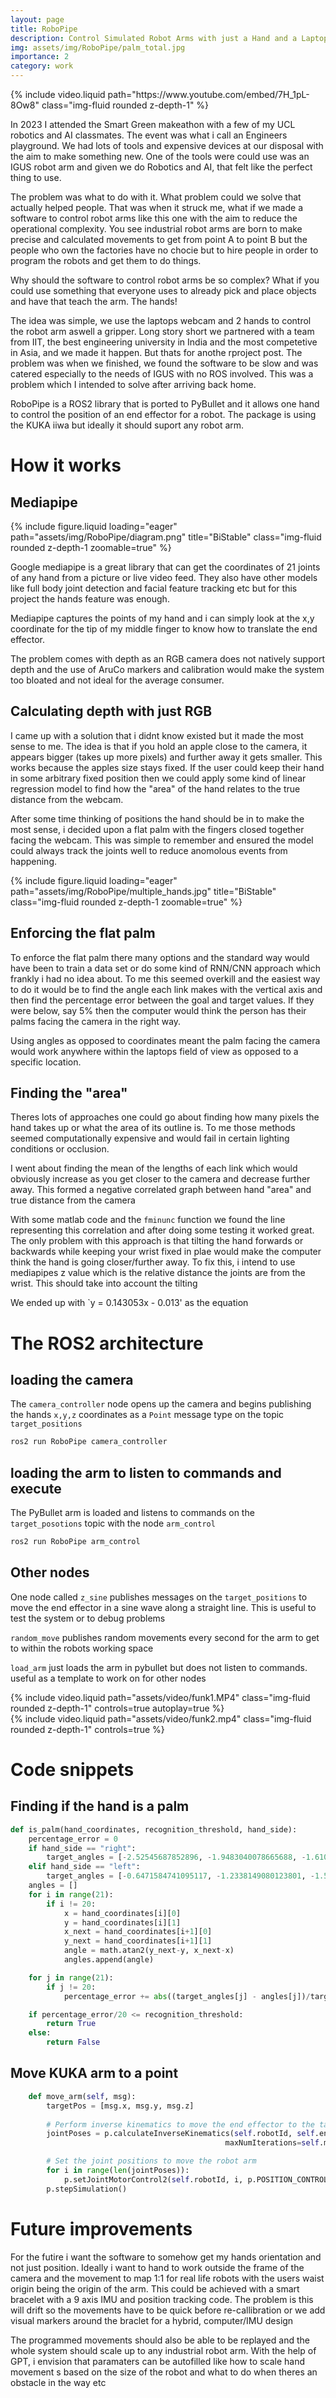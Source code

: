 ```yaml
---
layout: page
title: RoboPipe
description: Control Simulated Robot Arms with just a Hand and a Laptop Webcam
img: assets/img/RoboPipe/palm_total.jpg
importance: 2
category: work
---
```


<div class="col-sm mt-3 mt-md-0">
    {% include video.liquid path="https://www.youtube.com/embed/7H_1pL-8Ow8" class="img-fluid rounded z-depth-1" %}
</div>

In 2023 I attended the Smart Green makeathon with a few of my UCL robotics and AI classmates. The event was what i call an Engineers playground. We had lots of tools and expensive devices at our disposal with the aim to make something new. One of the tools were could use was an IGUS robot arm and given we do Robotics and AI, that felt like the perfect thing to use. 

The problem was what to do with it. What problem could we solve that actually helped people. That was when it struck me, what if we made a software to control robot arms like this one with the aim to reduce the operational complexity. You see industrial robot arms are born to make precise and calculated movements to get from point A to point B but the people who own the factories have no chocie but to hire people in order to program the robots and get them to do things.

Why should the software to control robot arms be so complex? What if you could use something that everyone uses to already pick and place objects and have that teach the arm. The hands!

The idea was simple, we use the laptops webcam and 2 hands to control the robot arm aswell a gripper. Long story short we partnered with a team from IIT, the best engineering university in India and the most competetive in Asia, and we made it happen. But thats for anothe rproject post. The problem was when we finished, we found the software to be slow and was catered especially to the needs of IGUS with no ROS involved. This was a problem which I intended to solve after arriving back home.

RoboPipe is a ROS2 library that is ported to PyBullet and it allows one hand to control the position of an end effector for a robot. The package is using the KUKA iiwa but ideally it should suport any robot arm.

# How it works
## Mediapipe

<div class="row">
    <div class="col-sm mt-3 mt-md-0">
        {% include figure.liquid loading="eager" path="assets/img/RoboPipe/diagram.png" title="BiStable" class="img-fluid rounded z-depth-1 zoomable=true" %}
    </div>
</div>

Google mediapipe is a great library that can get the coordinates of 21 joints of any hand from a picture or live video feed. They also have other models like full body joint detection and facial feature tracking etc but for this project the hands feature was enough.

Mediapipe captures the points of my hand and i can simply look at the x,y coordinate for the tip of my middle finger to know how to translate the end effector.

The problem comes with depth as an RGB camera does not natively support depth and the use of AruCo markers and calibration would make the system too bloated and not ideal for the average consumer. 

## Calculating depth with just RGB
I came up with a solution that i didnt know existed but it made the most sense to me. The idea is that if you hold an apple close to the camera, it appears bigger (takes up more pixels) and further away it gets smaller. This works because the apples size stays fixed. If the user could keep their hand in some arbitrary fixed position then we could apply some kind of linear regression model to find how the "area" of the hand relates to the true distance from the webcam.

After some time thinking of positions the hand should be in to make the most sense, i decided upon a flat palm with the fingers closed together facing the webcam. This was simple to remember and ensured the model could always track the joints well to reduce anomolous events from happening.

<div class="row">
    <div class="col-sm mt-3 mt-md-0">
        {% include figure.liquid loading="eager" path="assets/img/RoboPipe/multiple_hands.jpg" title="BiStable" class="img-fluid rounded z-depth-1 zoomable=true" %}
    </div>
</div>

## Enforcing the flat palm
To enforce the flat palm there many options and the standard way would have been to train a data set or do some kind of RNN/CNN approach which frankly i had no idea about. To me this seemed overkill and the easiest way to do it would be to find the angle each link makes with the vertical axis and then find the percentage error between the goal and target values. If they were below, say 5% then the computer would think the person has their palms facing the camera in the right way.

Using angles as opposed to coordinates meant the palm facing the camera would work anywhere within the laptops field of view as opposed to a specific location.

## Finding the "area"
Theres lots of approaches one could go about finding how many pixels the hand takes up or what the area of its outline is. To me those methods seemed computationally expensive and would fail in certain lighting conditions or occlusion. 

I went about finding the mean of the lengths of each link which would obviously increase as you get closer to the camera and decrease further away. This formed a negative correlated graph between hand "area" and true distance from the camera

With some matlab code and the `fminunc` function we found the line representing this correlation and after doing some testing it worked great. The only problem with this approach is that tilting the hand forwards or backwards while keeping your wrist fixed in plae would make the computer think the hand is going closer/further away. To fix this, i intend to use mediapipes z value which is the relative distance the joints are from the wrist. This should take into account the tilting

We ended up with `y = 0.143053x - 0.013' as the equation 

# The ROS2 architecture
## loading the camera
The `camera_controller` node opens up the camera and begins publishing the hands `x,y,z` coordinates as a `Point` message type on the topic `target_positions`

```bash
ros2 run RoboPipe camera_controller
```

## loading the arm to listen to commands and execute
The PyBullet arm is loaded and listens to commands on the `target_posotions` topic with the node `arm_control`

```bash
ros2 run RoboPipe arm_control
```

## Other nodes
One node called `z_sine` publishes messages on the `target_positions` to move the end effector in a sine wave along a straight line. This is useful to test the system or to debug problems

`random_move` publishes random movements every second for the arm to get to within the robots working space

`load_arm` just loads the arm in pybullet but does not listen to commands. useful as a template to work on for other nodes

<div class="row mt-3">
    <div class="col-sm mt-3 mt-md-0">
        {% include video.liquid path="assets/video/funk1.MP4" class="img-fluid rounded z-depth-1" controls=true autoplay=true %}
    </div>
    <div class="col-sm mt-3 mt-md-0">
        {% include video.liquid path="assets/video/funk2.mp4" class="img-fluid rounded z-depth-1" controls=true %}
    </div>
</div>

# Code snippets
## Finding if the hand is a palm
```python
def is_palm(hand_coordinates, recognition_threshold, hand_side):
    percentage_error = 0
    if hand_side == "right":
        target_angles = [-2.52545687852896, -1.9483040078665688, -1.6103067854398168, -1.7002641084906414, 0.4339406264284531, -1.6126579050081975, -1.5747849194347137, -1.5298671963002544, 1.3646553259549035, -1.6218483263299037, -1.5968216501477754, -1.597339725176179, 1.3905249169753788, -1.5950140621519084, -1.5936207638922135, -1.6183316125880256, 1.3856806181487065, -1.560501843787499, -1.6247245652958373, -1.6636383731265538]
    elif hand_side == "left":
        target_angles = [-0.6471584741095117, -1.2338149080123801, -1.5680533711070337, -1.3390927308736622, 2.5762135399244217, -1.5333480331588123, -1.6020179945648463, -1.6217731619466849, 1.7657050993126022, -1.5262688124548656, -1.552629543476536, -1.53839238787029, 1.7539772707880155, -1.5342519286040701, -1.4900642516486404, -1.4658452828809432, 1.7811441058091946, -1.5726404662857638, -1.465885433114545, -1.4255914565456953]
    angles = [] 
    for i in range(21):
        if i != 20:
            x = hand_coordinates[i][0]
            y = hand_coordinates[i][1]
            x_next = hand_coordinates[i+1][0]
            y_next = hand_coordinates[i+1][1]
            angle = math.atan2(y_next-y, x_next-x)
            angles.append(angle)

    for j in range(21):
        if j != 20:
            percentage_error += abs((target_angles[j] - angles[j])/target_angles[j]) * 100

    if percentage_error/20 <= recognition_threshold:
        return True
    else:
        return False
```
## Move KUKA arm to a point
```python
    def move_arm(self, msg):
        targetPos = [msg.x, msg.y, msg.z]
        
        # Perform inverse kinematics to move the end effector to the target position
        jointPoses = p.calculateInverseKinematics(self.robotId, self.endEffectorIndex, targetPos, solver=self.ikSolver,
                                                maxNumIterations=self.maxIter, residualThreshold=self.threshold)

        # Set the joint positions to move the robot arm
        for i in range(len(jointPoses)):
            p.setJointMotorControl2(self.robotId, i, p.POSITION_CONTROL, jointPoses[i])
        p.stepSimulation()
```
# Future improvements
For the futire i want the software to somehow get my hands orientation and not just position. Ideally i want to hand to work outside the frame of the camera and the movement to map 1:1 for real life robots with the users waist origin being the origin of the arm. This could be achieved with a smart bracelet with a 9 axis IMU and position tracking code. The problem is this will drift so the movements have to be quick before re-callibration or we add visual markers around the braclet for a hybrid, computer/IMU design 

The programmed movements should also be able to be replayed and the whole system should scale up to any industrial robot arm. With the help of GPT, i envision that paramaters can be autofilled like how to scale hand movement s based on the size of the robot and what to do when theres an obstacle in the way etc

